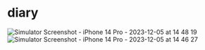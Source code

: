 # diary
![Simulator Screenshot - iPhone 14 Pro - 2023-12-05 at 14 48 19](https://github.com/stdjmj/diary/assets/137240556/22a9d124-c00f-4530-98c4-e6531bda7a2f)
![Simulator Screenshot - iPhone 14 Pro - 2023-12-05 at 14 46 27](https://github.com/stdjmj/diary/assets/137240556/5ed5b7b3-872e-4c35-a1b9-d7c0a224ab5c)
